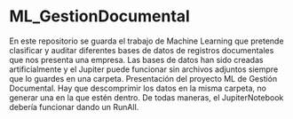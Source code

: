 # ML_GestionDocumental
En este repositorio se guarda el trabajo de Machine Learning que pretende clasificar y auditar diferentes bases de datos de registros documentales que nos presenta una empresa. Las bases de datos han sido creadas artificialmente y el Jupiter puede funcionar sin archivos adjuntos siempre que lo guardes en una carpeta.
Presentación del proyecto ML de Gestión Documental.
Hay que descomprimir los datos en la misma carpeta, no generar una en la que estén dentro. De todas maneras, el JupiterNotebook debería funcionar dando un RunAll.
